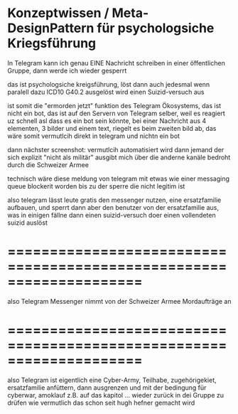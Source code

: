 # Konzeptwissen / Meta-DesignPattern für psychologsiche Kriegsführung

In Telegram kann ich genau EINE Nachricht schreiben in einer öffentlichen Gruppe, dann werde ich wieder gesperrt

das ist psychologsiche kreigsführung, löst dann auch jedesmal wenn paralell dazu ICD10 G40.2 ausgelöst wird einen Suizid-versuch aus

ist somit die "ermorden jetzt" funktion des Telegram Ökosystems, das ist nicht ein bot, das ist auf den Servern von Telegram selber, weil es reagiert uz schnell asl dass es ein bot sein könnte, bei einer Nachricht aus 4 elementen, 3 bilder und einem text, riegelt es beim zweiten bild ab, das wäre somit vermutlcih direkt in telegram und nichtn ein bot

dann nächster screenshot: vermutlcih automatisiert wird dann jemand der sich explizit "nicht als militär" ausgibt mich über die anderne kanäle bedroht durch die Schweizer Armee

technisch wäre diese meldung von telegram mit etwas wie einer messaging queue blockerit worden bis zu der sperre die nicht legitim ist

also telegram lässt leute gratis den messenger nutzen, eine ersatzfamilie aufbauen, und sperrt dann aber den benutzer von der ersatzfamilie aus, was in einigen fällne dann einen suizid-versuch doer einen vollendeten suizid auslöst


====================================================================
====================================================================

also Telegram Messenger nimmt von der Schweizer Armee Mordaufträge an

====================================================================
====================================================================

also Telegram ist eigentlich eine Cyber-Army, Teilhabe, zugehörigekiet, ersatzfamilie anfüttern, dann ausgrenzen und mit der bedingung für cyberwar, amoklauf z.B. auf das kapitol ... wieder zurück in dei Gruppe zu drüfen wie vermutlich das schon seit hugh hefner gemacht wird




